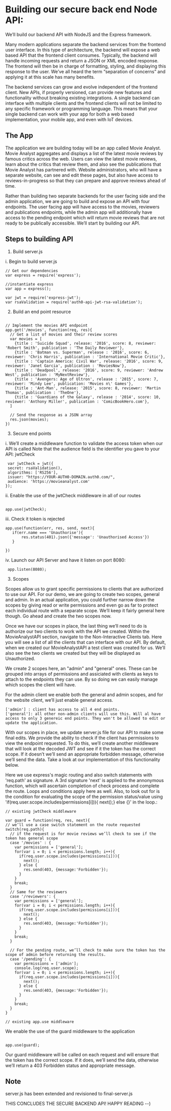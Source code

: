 # Building our secure back end Node API:

We’ll build our backend API with NodeJS and the Express framework.

Many modern applications separate the backend services from the frontend user interface. In this type of architecture, the backend will expose a web based API that the frontend client consumes. Typically, the backend will handle incoming requests and return a JSON or XML encoded response. The frontend will then be in charge of formatting, styling, and displaying this response to the user. We’ve all heard the term “separation of concerns” and applying it at this scale has many benefits.

The backend services can grow and evolve independent of the frontend client. New APIs, if properly versioned, can provide new features and functionality without breaking existing integrations. A single backend can interface with multiple clients and the frontend clients will not be limited to any specific framework or programming language. This means that your single backend can work with your app for both a web based implementation, your mobile app, and even with IoT devices.


## The App

The application we are building today will be an app called Movie Analyst. Movie Analyst aggregates and displays a list of the latest movie reviews by famous critics across the web. Users can view the latest movie reviews, learn about the critics that review them, and also see the publications that Movie Analyst has partnered with. Website administrators, who will have a separate website, can see and edit these pages, but also have access to reviews-in-progress so that they can prepare and approve reviews ahead of time.

Rather than building two separate backends for the user facing side and the admin application, we are going to build and expose an API with four endpoints. The user facing app will have access to the movies, reviewers and publications endpoints, while the admin app will additionally have access to the pending endpoint which will return movie reviews that are not ready to be publically accessible. We’ll start by building our API.

## Steps to building API 

1. Build server.js

i. Begin to build server.js

```
// Get our dependencies
var express = require('express');

//instantiate express
var app = express();

var jwt = require('express-jwt');
var rsaValidation = require('auth0-api-jwt-rsa-validation');

```

2. Build an end point resource

```

// Implement the movies API endpoint
app.get('/movies', function(req, res){
  // Get a list of movies and their review scores
  var movies = [
    {title : 'Suicide Squad', release: '2016', score: 8, reviewer: 'Robert Smith', publication : 'The Daily Reviewer'},    
    {title : 'Batman vs. Superman', release : '2016', score: 6, reviewer: 'Chris Harris', publication : 'International Movie Critic'},
    {title : 'Captain America: Civil War', release: '2016', score: 9, reviewer: 'Janet Garcia', publication : 'MoviesNow'},
    {title : 'Deadpool', release: '2016', score: 9, reviewer: 'Andrew West', publication : 'MyNextReview'},
    {title : 'Avengers: Age of Ultron', release : '2015', score: 7, reviewer: 'Mindy Lee', publication: 'Movies n\' Games'},
    {title : 'Ant-Man', release: '2015', score: 8, reviewer: 'Martin Thomas', publication : 'TheOne'},
    {title : 'Guardians of the Galaxy', release : '2014', score: 10, reviewer: 'Anthony Miller', publication : 'ComicBookHero.com'},
  ]

  // Send the response as a JSON array
  res.json(movies);
})

```

3. Secure end points

i. We’ll create a middleware function to validate the access token when our API is called
 Note that the audience field is the identifier you gave to your API: jwtCheck

 ```
  var jwtCheck = jwt({
  secret: rsaValidation(),
  algorithms: ['RS256'],
  issuer: "https://YOUR-AUTH0-DOMAIN.auth0.com/",
  audience: 'https://movieanalyst.com'
});

```

 ii. Enable the use of the jwtCheck middleware in all of our routes

 ```

 app.use(jwtCheck);

 ```

 iii. Check it token is rejected

 ```
 app.use(function(err, res, send, next){
 	if(err.name === 'Unauthorise'){
 		res.status(401).json({'message': 'Unauthorised Access'})
 	}

 })
 ```

  iv. Launch our API Server and have it listen on port 8080:

``` 
 app.listen(8080);

 ```

 3. Scopes

 Scopes allow us to grant specific permissions to clients that are authorized to use our API. For our demo, we are going to create two scopes, general and admin. In an actual application, you could further narrow down the scopes by giving read or write permissions and even go as far to protect each individual route with a separate scope. We’ll keep it fairly general here though. Go ahead and create the two scopes now.


 Once we have our scopes in place, the last thing we’ll need to do is authorize our two clients to work with the API we created. Within the MovieAnalystAPI section, navigate to the Non-Interactive Clients tab. Here you will see a list of all the clients that can interface with our API. By default, when we created our MovieAnalystAPI a test client was created for us. We’ll also see the two clients we created but they will be displayed as Unauthorized.

 We create 2 scopes here, an "admin" and "general" ones. These can be grouped into arrays of permissions  and assiciated with clients as keys to attach to the endpoints they can use. By so doing we can easily manage which scopes the client will have.

  For the admin client we enable both the general and admin scopes, and for the website client, we’ll just enable general access.

  ```
  ['admin'] : client has access to all 4 end points.
  ['general']: all other non-admin clients will use this. Will al have access to only 3 genereic end points. They won't be allowed to edit or update the application.

  ```

  With our scopes in place, we update server.js file for our API to make some final edits. We provide the ability to check if the client has permissions to view the endpoint requested. To do this, we’ll create another middleware that will look at the decoded JWT and see if it the token has the correct scope. If it doesn’t we’ll send an appropriate forbidden message, otherwise we’ll send the data. Take a look at our implementation of this functionality below.

  Here we use express's magic routing and also switch statements with 'req.path' as signature. A  3rd signature 'next' is applied to the annonymous function, which will ascertain completion of check process and complete the route. Loops and conditions apply here as well. Also, to look out for is the condition for evaluating the scope of the permission status/value using  'if(req.user.scope.includes(permissions[i])){ next();} else {}' in the loop.:

  ```
  // existing jwtCheck middleware

var guard = function(req, res, next){
  // we’ll use a case switch statement on the route requested
  switch(req.path){
    // if the request is for movie reviews we’ll check to see if the token has general scope
    case '/movies' : {
      var permissions = ['general'];
      for(var i = 0; i < permissions.length; i++){
        if(req.user.scope.includes(permissions[i])){
          next();
        } else {
          res.send(403, {message:'Forbidden'});
        }
      }
      break;
    }
    // Same for the reviewers
    case '/reviewers': {
      var permissions = ['general'];
      for(var i = 0; i < permissions.length; i++){
        if(req.user.scope.includes(permissions[i])){
          next();
        } else {
          res.send(403, {message:'Forbidden'});
        }
      }
      break;
    }
    
    // For the pending route, we’ll check to make sure the token has the scope of admin before returning the results.
    case '/pending': {
      var permissions = ['admin'];
      console.log(req.user.scope);
      for(var i = 0; i < permissions.length; i++){
        if(req.user.scope.includes(permissions[i])){
          next();
        } else {
          res.send(403, {message:'Forbidden'});
        }
      }
      break;
    }
  }

// existing app.use middleware

```
We enable the use of the guard middleware to the application

```

app.use(guard);

```

Our guard middleware will be called on each request and will ensure that the token has the correct scope. If it does, we’ll send the data, otherwise we’ll return a 403 Forbidden status and appropriate message.

## Note

server.js has been extended and revisioned to final-server.js

THIS CONCLUDES THE SECURE BACKEND API! HAPPY READING --) 


